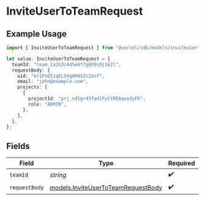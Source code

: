 # InviteUserToTeamRequest

## Example Usage

```typescript
import { InviteUserToTeamRequest } from "@vercel/sdk/models/inviteusertoteamop.js";

let value: InviteUserToTeamRequest = {
  teamId: "team_1a2b3c4d5e6f7g8h9i0j1k2l",
  requestBody: {
    uid: "kr1PsOIzqEL5Xg6M4VZcZosf",
    email: "john@example.com",
    projects: [
      {
        projectId: "prj_ndlgr43fadlPyCtREAqxxdyFK",
        role: "ADMIN",
      },
    ],
  },
};
```

## Fields

| Field                                                                          | Type                                                                           | Required                                                                       | Description                                                                    | Example                                                                        |
| ------------------------------------------------------------------------------ | ------------------------------------------------------------------------------ | ------------------------------------------------------------------------------ | ------------------------------------------------------------------------------ | ------------------------------------------------------------------------------ |
| `teamId`                                                                       | *string*                                                                       | :heavy_check_mark:                                                             | N/A                                                                            | team_1a2b3c4d5e6f7g8h9i0j1k2l                                                  |
| `requestBody`                                                                  | [models.InviteUserToTeamRequestBody](../models/inviteusertoteamrequestbody.md) | :heavy_check_mark:                                                             | N/A                                                                            |                                                                                |